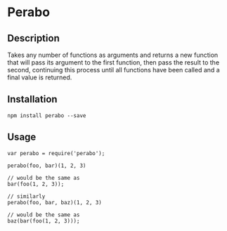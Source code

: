 # Perabo

## Description

Takes any number of functions as arguments and returns a new function that will pass its argument to the first function, then pass the result to the second, continuing this process until all functions have been called and a final value is returned.

## Installation

```
npm install perabo --save
```

## Usage

```
var perabo = require('perabo');

perabo(foo, bar)(1, 2, 3)

// would be the same as
bar(foo(1, 2, 3));

// similarly
perabo(foo, bar, baz)(1, 2, 3)

// would be the same as
baz(bar(foo(1, 2, 3)));
```